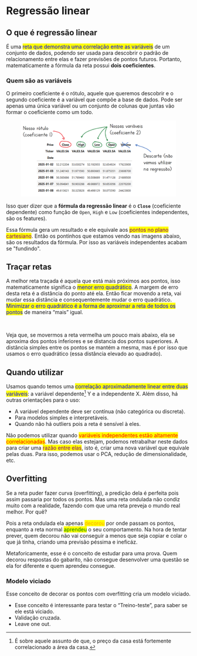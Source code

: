 # Regressão linear

## O que é regressão linear

É uma <mark style="color:blue;">reta que demonstra uma correlação entre as variáveis</mark> de um conjunto de dados, podendo ser usada para descobrir o padrão de relacionamento entre elas e fazer previsões de pontos futuros. Portanto, matematicamente a fórmula da reta possui **dois coeficientes**.

### Quem são as variáveis

O primeiro coeficiente é o rótulo, aquele que queremos descobrir e o segundo coeficiente é a variável que compõe a base de dados. Pode ser apenas uma única variável ou um conjunto de colunas que juntas vão formar o coeficiente como um todo.

<figure><img src="../../../../../.gitbook/assets/colunas como coeficientes.png" alt=""><figcaption></figcaption></figure>

Isso quer dizer que a **fórmula da regressão linear** é o **`Close`** (coeficiente dependente) como função de `Open`, `High` e `Low` (coeficientes independentes, são os features).

Essa fórmula gera um resultado e ele equivale aos <mark style="color:purple;">pontos no plano cartesiano</mark>. Então os pontinhos que estamos vendo nas imagens abaixo, são os resultados da fórmula. Por isso as variáveis independentes acabam se "fundindo".

## Traçar retas

A melhor reta traçada é aquela que está mais próximos aos pontos, isso matematicamente significa o <mark style="color:blue;">menor erro quadrático</mark>. A margem de erro desta reta é a distância do ponto até ela. Então ficar movendo a reta, vai mudar essa distância e consequentemente mudar o erro quadrático. <mark style="color:blue;">Minimizar o erro quadrático é a forma de aproximar a reta de todos os pontos</mark> de maneira “mais” igual.

<figure><img src="../../../../../.gitbook/assets/regressão linear.png" alt="" width="563"><figcaption></figcaption></figure>

Veja que, se movermos a reta vermelha um pouco mais abaixo, ela se aproxima dos pontos inferiores e se distancia dos pontos superiores. A distância simples entre os pontos se mantém a mesma, mas é por isso que usamos o erro quadrático (essa distância elevado ao quadrado).

## Quando utilizar

Usamos quando temos uma <mark style="color:blue;">correlação aproximadamente linear entre duas variáveis</mark>: a variável dependente[^1] Y e a independente X. Além disso, há outras orientações para o uso:

* A variável dependente deve ser contínua (não categórica ou discreta).
* Para modelos simples e interpretáveis.
* Quando não há outliers pois a reta é sensível à eles.

Não podemos utilizar quando <mark style="color:red;">variáveis independentes estão altamente correlacionadas</mark>. Mas caso elas estejam, podemos retrabalhar neste dados para criar uma <mark style="color:purple;">razão entre elas</mark>, isto é, criar uma nova variável que equivale pelas duas. Para isso, podemos usar o PCA, redução de dimensionalidade, etc.

## Overfitting

Se a reta puder fazer curva (overfitting), a predição dela é perfeita pois assim passaria por todos os pontos. Mas uma reta ondulada não condiz muito com a realidade, fazendo com que uma reta preveja o mundo real melhor. Por quê?

Pois a reta ondulada ela apenas <mark style="color:orange;">decorou</mark> por onde passam os pontos, enquanto a reta normal <mark style="color:green;">aprendeu</mark> o seu comportamento. Na hora de tentar prever, quem decorou não vai conseguir a menos que seja copiar e colar o que já tinha, criando uma previsão péssima e ineficáz.

Metaforicamente, esse é o conceito de estudar para uma prova. Quem decorou respostas do gabarito, não consegue desenvolver uma questão se ela for diferente e quem aprendeu consegue.

### Modelo viciado

Esse conceito de decorar os pontos com overfitting cria um modelo viciado.&#x20;

* Esse conceito é interessante para testar o “Treino-teste”, para saber se ele está viciado.
* Validação cruzada.
* Leave one out.

[^1]: É sobre aquele assunto de que, o preço da casa está fortemente correlacionado a área da casa.
